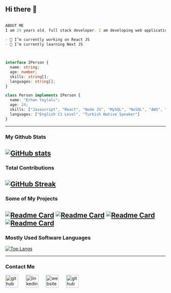 ## Hi there 👋

``` typescript

ABOUT ME
I am 24 years old, full stack developer. I am developing web applications, optimizing cloud operations. 
  
- 🔭 I’m currently working on React JS
- 🌱 I’m currently learning Next JS



interface IPerson {
  name: string;
  age: number;
  skills: string[];
  languages: string[];
}

class Person implements IPerson {
  name: "Erhan Yaylalı";
  age: 24;
  skills: ["Javascript", "React", "Node JS", "MySQL", "NoSQL", "AWS", "Google Cloud"];
  languages: ["English C1 Level", "Turkish Native Speaker"]
}

```
-------------------
### My Github Stats
[![GitHub stats](https://github-readme-stats.vercel.app/api?username=erhanyaylali1&show_icons=true&theme=tokyonight&count_private=true)](https://github.com/erhanyaylali1)
-------------------
### Total Contributions
[![GitHub Streak](http://github-readme-streak-stats.herokuapp.com?user=erhanyaylali1&date_format=M%20j%5B%2C%20Y%5D)](https://git.io/streak-stats) 
-------------------
### Some of My Projects
[![Readme Card](https://github-readme-stats.vercel.app/api/pin/?username=erhanyaylali1&repo=Socialony-SocialMedia)](https://github.com/erhanyaylali1/Socialony-SocialMedia)
[![Readme Card](https://github-readme-stats.vercel.app/api/pin/?username=erhanyaylali1&repo=wallet-client)](https://github.com/erhanyaylali1/wallet-client)
[![Readme Card](https://github-readme-stats.vercel.app/api/pin/?username=erhanyaylali1&repo=Restaurant-Review-Client)](https://github.com/erhanyaylali1/Restaurant-Review-Client)
[![Readme Card](https://github-readme-stats.vercel.app/api/pin/?username=erhanyaylali1&repo=uniHub-Client)](https://github.com/erhanyaylali1/uniHub-Client)
-------------------
### Mostly Used Software Languages
[![Top Langs](https://github-readme-stats.vercel.app/api/top-langs/?username=erhanyaylali1)](https://github.com/erhanyaylali1)

-------------------

### Contact Me

[<img src='https://cdn.jsdelivr.net/npm/simple-icons@3.0.1/icons/github.svg' alt='github' height='40'>](https://github.com/erhanyaylali1)&nbsp;&nbsp;&nbsp;&nbsp;&nbsp;&nbsp;[<img src='https://cdn.jsdelivr.net/npm/simple-icons@3.0.1/icons/linkedin.svg' alt='linkedin' height='40'>](https://www.linkedin.com/in/erhanyaylali/)&nbsp;&nbsp;&nbsp;&nbsp;&nbsp;&nbsp;[<img src='https://cdn-icons-png.flaticon.com/512/1006/1006771.png' alt='website' height='40'>](https://yaylali.net/)&nbsp;&nbsp;&nbsp;&nbsp;&nbsp;&nbsp;[<img src='https://cdn.jsdelivr.net/npm/simple-icons@3.0.1/icons/gmail.svg' alt='github' height='40'>](herhanyaylali9@gmail.com)



<!--
**erhanyaylali1/erhanyaylali1** is a ✨ _special_ ✨ repository because its `README.md` (this file) appears on your GitHub profile.

Here are some ideas to get you started:

- 🔭 I’m currently working on ...
- 🌱 I’m currently learning ...
- 👯 I’m looking to collaborate on ...
- 🤔 I’m looking for help with ...
- 💬 Ask me about ...
- 📫 How to reach me: ...
- 😄 Pronouns: ...
- ⚡ Fun fact: ...
-->
